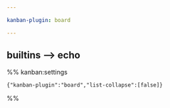 ```yaml
---

kanban-plugin: board

---
```


## builtins --> echo





%% kanban:settings
```
{"kanban-plugin":"board","list-collapse":[false]}
```
%%